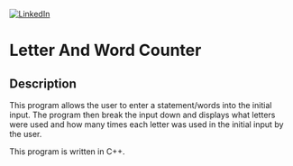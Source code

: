 [![LinkedIn][linkedin-shield]][linkedin-url-Bucsa]


# Letter And Word Counter

## Description

This program allows the user to enter a statement/words into the initial input. The program then break the input down and displays what letters were used and how many times each letter was used in the initial input by the user. 

This program is written in C++.


[linkedin-shield]: https://img.shields.io/badge/-LinkedIn-black.svg?style=for-the-badge&logo=linkedin&colorB=555
[linkedin-url-Bucsa]: https://www.linkedin.com/in/justin-bucsa